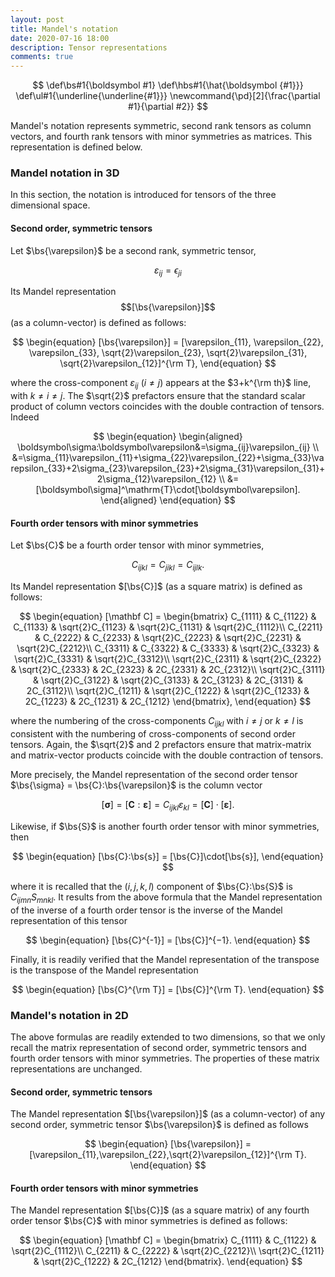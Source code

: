 ```yaml
---
layout: post
title: Mandel's notation
date: 2020-07-16 18:00
description: Tensor representations
comments: true
---
```

$$
\def\bs#1{\boldsymbol #1}
\def\hbs#1{\hat{\boldsymbol {#1}}}
\def\ul#1{\underline{\underline{#1}}}
\newcommand{\pd}[2]{\frac{\partial #1}{\partial #2}}
$$

Mandel's notation represents symmetric, second rank tensors as column vectors, and fourth rank tensors with minor symmetries as matrices. This representation is defined below.

### Mandel notation in 3D
In this section, the notation is introduced for tensors of the three dimensional space.

#### Second order, symmetric tensors
Let $\bs{\varepsilon}$ be a second rank, symmetric tensor,

$$
\begin{equation}
  \varepsilon_{ij} = \epsilon_{ji}
  \label{eq:varepsilon}
\end{equation}
$$

Its Mandel representation $$[\bs{\varepsilon}]$$ (as a column-vector) is defined as follows:

$$
\begin{equation}
  [\bs{\varepsilon}] = [\varepsilon_{11}, \varepsilon_{22}, \varepsilon_{33}, \sqrt{2}\varepsilon_{23}, \sqrt{2}\varepsilon_{31}, \sqrt{2}\varepsilon_{12}]^{\rm T},
\end{equation}
$$

where the cross-component $\varepsilon_{ij}$ ($i \neq j$) appears at the $3+k^{\rm th}$ line, with $k \neq i \neq j$. The $\sqrt{2}$ prefactors ensure that the standard scalar product of column vectors coincides with the double contraction of tensors. Indeed

$$
\begin{equation}
\begin{aligned}
  \boldsymbol\sigma:\boldsymbol\varepsilon&=\sigma_{ij}\varepsilon_{ij} \\
  &=\sigma_{11}\varepsilon_{11}+\sigma_{22}\varepsilon_{22}+\sigma_{33}\varepsilon_{33}+2\sigma_{23}\varepsilon_{23}+2\sigma_{31}\varepsilon_{31}+2\sigma_{12}\varepsilon_{12} \\
  &=[\boldsymbol\sigma]^\mathrm{T}\cdot[\boldsymbol\varepsilon].
\end{aligned}
\end{equation}
$$


#### Fourth order tensors with minor symmetries
Let $\bs{C}$  be a fourth order tensor with minor symmetries,

$$
\begin{equation}
  C_{ijkl}=C_{jikl}=C_{ijlk}.
\end{equation}
$$

Its Mandel representation $[\bs{C}]$ (as a square matrix) is defined as follows:

$$
\begin{equation}
  [\mathbf C] =
  \begin{bmatrix}
    C_{1111} & C_{1122} & C_{1133} & \sqrt{2}C_{1123} & \sqrt{2}C_{1131} & \sqrt{2}C_{1112}\\
    C_{2211} & C_{2222} & C_{2233} & \sqrt{2}C_{2223} & \sqrt{2}C_{2231} & \sqrt{2}C_{2212}\\
    C_{3311} & C_{3322} & C_{3333} & \sqrt{2}C_{3323} & \sqrt{2}C_{3331} & \sqrt{2}C_{3312}\\
    \sqrt{2}C_{2311} & \sqrt{2}C_{2322} & \sqrt{2}C_{2333} & 2C_{2323} & 2C_{2331} & 2C_{2312}\\
    \sqrt{2}C_{3111} & \sqrt{2}C_{3122} & \sqrt{2}C_{3133} & 2C_{3123} & 2C_{3131} & 2C_{3112}\\
    \sqrt{2}C_{1211} & \sqrt{2}C_{1222} & \sqrt{2}C_{1233} & 2C_{1223} & 2C_{1231} & 2C_{1212}
  \end{bmatrix},
\end{equation}
$$

where the numbering of the cross-components $C_{ijkl}$ with $i \neq j$ or $k \neq l$ is consistent with the numbering of cross-components of second order tensors. Again, the $\sqrt{2}$ and 2 prefactors ensure that matrix-matrix and matrix-vector products coincide with the double contraction of tensors.

More precisely, the Mandel representation of the second order tensor $\bs{\sigma} = \bs{C}:\bs{\varepsilon}$ is the column vector

$$
\begin{equation}
[\boldsymbol\sigma]=[\mathbf C:\boldsymbol\varepsilon]=C_{ijkl}\varepsilon_{kl}=[\mathbf C]\cdot[\boldsymbol\varepsilon].
\end{equation}
$$

Likewise, if $\bs{S}$ is another fourth order tensor with minor symmetries, then

$$
\begin{equation}
[\bs{C}:\bs{s}] = [\bs{C}]\cdot[\bs{s}],
\end{equation}
$$

where it is recalled that the $(i, j, k, l)$ component of $\bs{C}:\bs{S}$ is $C_{ijmn}S_{mnkl}$. It results from the above formula that the Mandel representation of the inverse of a fourth order tensor is the inverse of the Mandel representation of this tensor

$$
\begin{equation}
  [\bs{C}^{-1}] = [\bs{C}]^{−1}.
\end{equation}
$$

Finally, it is readily verified that the Mandel representation of the transpose is the transpose of the Mandel representation

$$
\begin{equation}
  [\bs{C}^{\rm T}] = [\bs{C}]^{\rm T}.
\end{equation}
$$



### Mandel's notation in 2D
The above formulas are readily extended to two dimensions, so that we only recall the matrix representation of second order, symmetric tensors and fourth order tensors with minor symmetries. The properties of these matrix representations are unchanged.

#### Second order, symmetric tensors
The Mandel representation $[\bs{\varepsilon}]$ (as a column-vector) of any second order, symmetric tensor $\bs{\varepsilon}$ is defined as follows

$$
\begin{equation}
  [\bs{\varepsilon}] = [\varepsilon_{11},\varepsilon_{22},\sqrt{2}\varepsilon_{12}]^{\rm T}.
\end{equation}
$$

#### Fourth order tensors with minor symmetries
The Mandel representation $[\bs{C}]$ (as a square matrix) of any fourth order tensor $\bs{C}$ with minor symmetries is defined as follows:

$$
\begin{equation}
  [\mathbf C] =
  \begin{bmatrix}
    C_{1111} & C_{1122} & \sqrt{2}C_{1112}\\
    C_{2211} & C_{2222} & \sqrt{2}C_{2212}\\
    \sqrt{2}C_{1211} & \sqrt{2}C_{1222} & 2C_{1212}
  \end{bmatrix}.
\end{equation}
$$
